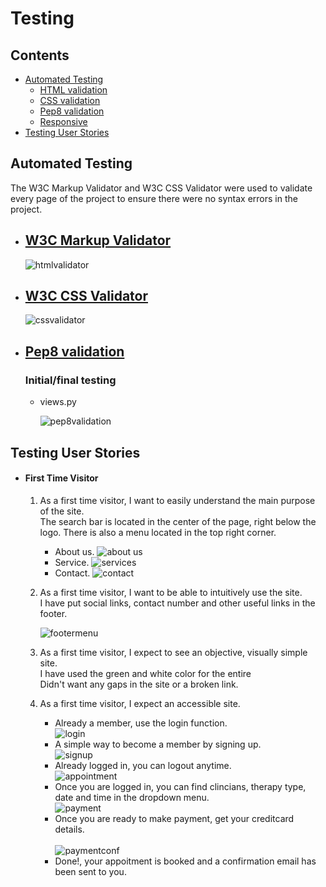 # Testing

## Contents 
   - [Automated Testing](#automated-testing)
      * [HTML validation](#w3c-markup-validator)
      * [CSS validation](#w3c-css-validator)
      * [Pep8 validation](#pep8-validation)
      * [Responsive](\static\responsive\responsivepa.png)
   - [Testing User Stories](#testing-user-stories)
   

## Automated Testing

The W3C Markup Validator and W3C CSS Validator were used to validate every page of the project to ensure there were no syntax errors in the project.

-   ## [W3C Markup Validator](https://validator.w3.org/) 

      ![htmlvalidator](https://user-images.githubusercontent.com/76841050/165843136-7548c13a-8de2-488a-b05a-20ceeebb5562.png)

-   ## [W3C CSS Validator](https://jigsaw.w3.org/css-validator/#validate_by_input) 
    
    
      ![cssvalidator](https://user-images.githubusercontent.com/76841050/165842862-ac21ed73-e2e9-4a85-9718-e15c9830df44.png)


-   ## [Pep8 validation](http://pep8online.com/) 
    
    ### Initial/final testing
  
    - views.py 

      ![pep8validation](https://user-images.githubusercontent.com/76841050/165843345-22f14619-d804-48bf-b779-873711b6ec15.png)

    

      
    
## Testing User Stories 

   - #### First Time Visitor 

      1. As a first time visitor, I want to easily understand the main purpose of the site.<br>
        The search bar is located in the center of the page, right below the logo. There is also a menu located in the top right corner.  
         * About us.
         ![about us](https://user-images.githubusercontent.com/76841050/165845791-ac5b15b1-a536-43af-acdf-c4e9cdd03830.png)
         * Service.
         ![services](https://user-images.githubusercontent.com/76841050/165845925-d4aa8d5d-8a83-4495-9d17-2bd1ccf90f26.png)
         * Contact.
         ![contact](https://user-images.githubusercontent.com/76841050/165846009-3fd4a94b-b35f-4d84-97d9-f778225674c4.png)
         
         
      2. As a first time visitor, I want to be able to intuitively use the site.<br>
         I have put social links, contact number and other useful links in the footer.

         ![footermenu](https://user-images.githubusercontent.com/76841050/166121363-c6cf7e74-3d43-4597-aa91-c3ce633dc01a.png)


      3. As a first time visitor, I expect to see an objective, visually simple site.<br>
         I have used the green and white color for the entire<br> Didn't want any gaps in the site or a broken link.

         
      4. As a first time visitor, I expect an accessible site.<br>
         
               
         * Already a member, use the login function.<br>
         ![login](https://user-images.githubusercontent.com/76841050/165846104-cc5ff28f-2daf-4d22-881f-d4d2d3013c4d.png)
         * A simple way to  become a member by signing up.<br>
         ![signup](https://user-images.githubusercontent.com/76841050/165846179-3e7b192f-6082-4d78-85ec-857da0ddf28c.png)
         * Already logged in, you can logout anytime.<br>
         ![appointment](https://user-images.githubusercontent.com/76841050/165846244-bcdb2462-b1b6-449f-8234-8fbb6d07fde2.png)
         * Once you are logged in, you can find clincians, therapy type, date and time in the dropdown menu.<br>
         ![payment](https://user-images.githubusercontent.com/76841050/167481883-97757bc1-2df0-4000-a7a7-429318c4ae85.png) 
         * Once you are ready to make payment, get your creditcard details.<br>  
         ![paymentconf](https://user-images.githubusercontent.com/76841050/167511228-62362da3-91f5-4038-848c-001ac80fe420.png)
         * Done!, your appoitment is booked and a confirmation email has been sent to you.<br>  